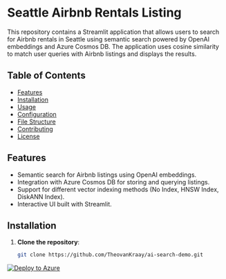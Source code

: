 # Seattle Airbnb Rentals Listing

This repository contains a Streamlit application that allows users to search for Airbnb rentals in Seattle using semantic search powered by OpenAI embeddings and Azure Cosmos DB. The application uses cosine similarity to match user queries with Airbnb listings and displays the results.

## Table of Contents

- [Features](#features)
- [Installation](#installation)
- [Usage](#usage)
- [Configuration](#configuration)
- [File Structure](#file-structure)
- [Contributing](#contributing)
- [License](#license)

## Features

- Semantic search for Airbnb listings using OpenAI embeddings.
- Integration with Azure Cosmos DB for storing and querying listings.
- Support for different vector indexing methods (No Index, HNSW Index, DiskANN Index).
- Interactive UI built with Streamlit.

## Installation

1. **Clone the repository**:
   ```sh
   git clone https://github.com/TheovanKraay/ai-search-demo.git
   ```

[![Deploy to Azure](https://aka.ms/deploytoazurebutton)](https://portal.azure.com/#create/Microsoft.Template/uri/https%3A%2F%2Fraw.githubusercontent.com%2FTheovanKraay%2Fignite-2024-diskann-demo%2Frefs%2Fheads%2Fmain%2Fazuredeploy.json)
   
